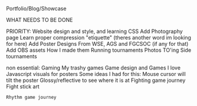 Portfolio/Blog/Showcase

WHAT NEEDS TO BE DONE

PRIORITY:
Website design and style, and learning CSS
Add Photography page
    Learn proper compression "etiquette" (theres another word im looking for here)
Add Poster Designs
    From WSE, AGS and FGCSOC (if any for that)
Add OBS assets 
    How I made them
    Running tournaments
        Photos
        TO'ing
        Side tournaments 

non essential:
Gaming
    My trashy games 
    Game design and Games I love
        Javascript visuals for posters 
            Some ideas I had for this:
                Mouse cursor will tilt the poster
                Glossy/reflective to see where it is at
    Fighting game journey
        Fight stick art

    Rhythm game journey
